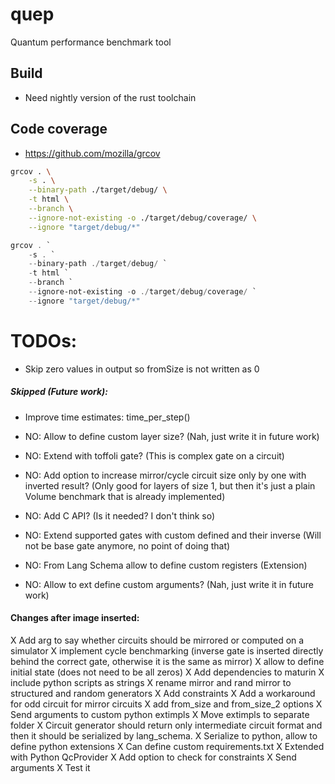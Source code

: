 # quep
Quantum performance benchmark tool

## Build
* Need nightly version of the rust toolchain

## Code coverage
* https://github.com/mozilla/grcov
```bash
grcov . \
    -s . \
    --binary-path ./target/debug/ \
    -t html \
    --branch \
    --ignore-not-existing -o ./target/debug/coverage/ \
    --ignore "target/debug/*"
```


```powershell
grcov . `
    -s . `
    --binary-path ./target/debug/ `
    -t html `
    --branch `
    --ignore-not-existing -o ./target/debug/coverage/ `
    --ignore "target/debug/*"
```

# TODOs:
* Skip zero values in output so fromSize is not written as 0


##### Skipped (Future work):
* Improve time estimates: time_per_step()

* NO: Allow to define custom layer size? (Nah, just write it in future work)

* NO: Extend with toffoli gate? (This is complex gate on a circuit)

* NO: Add option to increase mirror/cycle circuit size only by one with inverted result?
  (Only good for layers of size 1, but then it's just a plain Volume benchmark that is already implemented)

* NO: Add C API? (Is it needed? I don't think so)

* NO: Extend supported gates with custom defined and their inverse
  (Will not be base gate anymore, no point of doing that)

* NO: From Lang Schema allow to define custom registers (Extension)

* NO: Allow to ext define custom arguments? (Nah, just write it in future work)


#### Changes after image inserted:
X Add arg to say whether circuits should be mirrored or computed on a simulator
X implement cycle benchmarking (inverse gate is inserted directly behind the correct gate, otherwise it is the same as mirror)
X allow to define initial state (does not need to be all zeros)
X Add dependencies to maturin
X include python scripts as strings
X rename mirror and rand mirror to structured and random generators
X Add constraints
X Add a workaround for odd circuit for mirror circuits
X add from_size and from_size_2 options
X Send arguments to custom python extimpls
X Move extimpls to separate folder
X Circuit generator should return only intermediate circuit format and then it should be serialized by lang_schema.
X Serialize to python, allow to define python extensions
    X Can define custom requirements.txt
    X Extended with Python QcProvider
    X Add option to check for constraints
    X Send arguments
    X Test it
